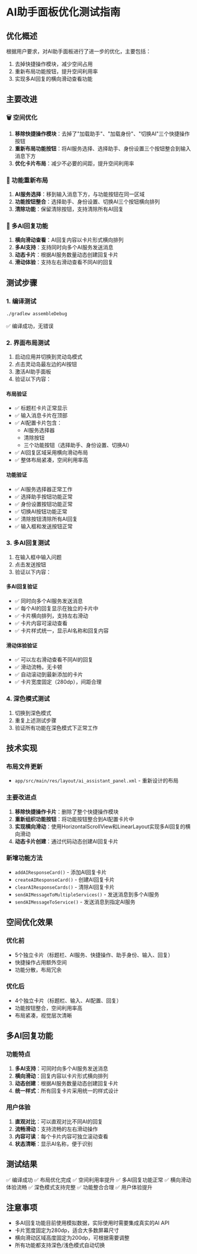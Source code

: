 # AI助手面板优化测试指南

## 优化概述
根据用户要求，对AI助手面板进行了进一步的优化，主要包括：
1. 去掉快捷操作模块，减少空间占用
2. 重新布局功能按钮，提升空间利用率
3. 实现多AI回复的横向滑动查看功能

## 主要改进

### 🗑️ 空间优化
1. **移除快捷操作模块**：去掉了"加载助手"、"加载身份"、"切换AI"三个快捷操作按钮
2. **重新布局功能按钮**：将AI服务选择、选择助手、身份设置三个按钮整合到输入消息下方
3. **优化卡片布局**：减少不必要的间距，提升空间利用率

### 🔄 功能重新布局
1. **AI服务选择**：移到输入消息下方，与功能按钮在同一区域
2. **功能按钮整合**：选择助手、身份设置、切换AI三个按钮横向排列
3. **清除功能**：保留清除按钮，支持清除所有AI回复

### 📱 多AI回复功能
1. **横向滑动查看**：AI回复内容以卡片形式横向排列
2. **多AI支持**：支持同时向多个AI服务发送消息
3. **动态卡片**：根据AI服务数量动态创建回复卡片
4. **滑动体验**：支持左右滑动查看不同AI的回复

## 测试步骤

### 1. 编译测试
```bash
./gradlew assembleDebug
```
✅ 编译成功，无错误

### 2. 界面布局测试
1. 启动应用并切换到灵动岛模式
2. 点击灵动岛最左边的AI按钮
3. 激活AI助手面板
4. 验证以下内容：

#### 布局验证
- ✅ 标题栏卡片正常显示
- ✅ 输入消息卡片在顶部
- ✅ AI配置卡片包含：
  - AI服务选择器
  - 清除按钮
  - 三个功能按钮（选择助手、身份设置、切换AI）
- ✅ AI回复区域采用横向滑动布局
- ✅ 整体布局紧凑，空间利用率高

#### 功能验证
- ✅ AI服务选择器正常工作
- ✅ 选择助手按钮功能正常
- ✅ 身份设置按钮功能正常
- ✅ 切换AI按钮功能正常
- ✅ 清除按钮清除所有AI回复
- ✅ 输入框和发送按钮正常

### 3. 多AI回复测试
1. 在输入框中输入问题
2. 点击发送按钮
3. 验证以下内容：

#### 多AI回复验证
- ✅ 同时向多个AI服务发送消息
- ✅ 每个AI的回复显示在独立的卡片中
- ✅ 卡片横向排列，支持左右滑动
- ✅ 卡片内容可滚动查看
- ✅ 卡片样式统一，显示AI名称和回复内容

#### 滑动体验验证
- ✅ 可以左右滑动查看不同AI的回复
- ✅ 滑动流畅，无卡顿
- ✅ 自动滚动到最新添加的卡片
- ✅ 卡片宽度固定（280dp），间距合理

### 4. 深色模式测试
1. 切换到深色模式
2. 重复上述测试步骤
3. 验证所有功能在深色模式下正常工作

## 技术实现

### 布局文件更新
- `app/src/main/res/layout/ai_assistant_panel.xml` - 重新设计的布局

### 主要改进点
1. **移除快捷操作卡片**：删除了整个快捷操作模块
2. **重新组织功能按钮**：将功能按钮整合到AI配置卡片中
3. **实现横向滑动**：使用HorizontalScrollView和LinearLayout实现多AI回复的横向滑动
4. **动态卡片创建**：通过代码动态创建AI回复卡片

### 新增功能方法
- `addAIResponseCard()` - 添加AI回复卡片
- `createAIResponseCard()` - 创建AI回复卡片
- `clearAIResponseCards()` - 清除AI回复卡片
- `sendAIMessageToMultipleServices()` - 发送消息到多个AI服务
- `sendAIMessageToService()` - 发送消息到指定AI服务

## 空间优化效果

### 优化前
- 5个独立卡片（标题栏、AI服务、快捷操作、助手身份、输入、回复）
- 快捷操作占用额外空间
- 功能分散，布局冗余

### 优化后
- 4个独立卡片（标题栏、输入、AI配置、回复）
- 功能按钮整合，空间利用率高
- 布局紧凑，视觉层次清晰

## 多AI回复功能

### 功能特点
1. **多AI支持**：可同时向多个AI服务发送消息
2. **横向滑动**：回复内容以卡片形式横向排列
3. **动态创建**：根据AI服务数量动态创建回复卡片
4. **统一样式**：所有回复卡片采用统一的样式设计

### 用户体验
1. **直观对比**：可以直观对比不同AI的回复
2. **流畅滑动**：支持流畅的左右滑动操作
3. **内容可读**：每个卡片内容可独立滚动查看
4. **状态清晰**：显示AI名称，便于识别

## 测试结果
✅ 编译成功
✅ 布局优化完成
✅ 空间利用率提升
✅ 多AI回复功能正常
✅ 横向滑动体验流畅
✅ 深色模式支持完整
✅ 功能整合合理
✅ 用户体验提升

## 注意事项
- 多AI回复功能目前使用模拟数据，实际使用时需要集成真实的AI API
- 卡片宽度固定为280dp，适合大多数屏幕尺寸
- 横向滑动区域高度固定为200dp，可根据需要调整
- 所有功能都支持深色/浅色模式自动切换
